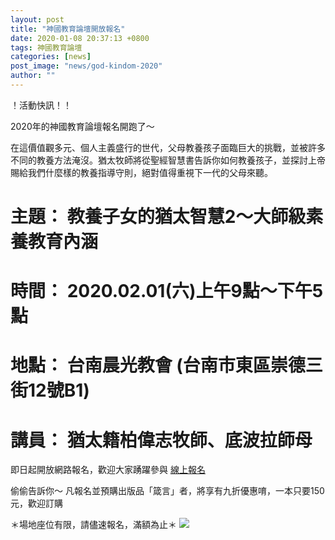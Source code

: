```yaml
---
layout: post
title: "神國教育論壇開放報名"
date: 2020-01-08 20:37:13 +0800
tags: 神國教育論壇
categories: [news]
post_image: "news/god-kindom-2020"
author: ""
---
```


！活動快訊！！

2020年的神國教育論壇報名開跑了～

在這價值觀多元、個人主義盛行的世代，父母教養孩子面臨巨大的挑戰，並被許多不同的教養方法淹沒。猶太牧師將從聖經智慧書告訴你如何教養孩子，並探討上帝賜給我們什麼樣的教養指導守則，絕對值得重視下一代的父母來聽。

# 主題： 教養子女的猶太智慧2～大師級素養教育內涵
# 時間： 2020.02.01(六)上午9點～下午5點
# 地點： 台南晨光教會 (台南市東區崇德三街12號B1)
# 講員： 猶太籍柏偉志牧師、底波拉師母

即日起開放網路報名，歡迎大家踴躍參與
<a class="main-btn main-btn-2" href="http://bit.ly/2020神國教育論壇線上報名">線上報名</a>

偷偷告訴你～
凡報名並預購出版品「箴言」者，將享有九折優惠唷，一本只要150元，歡迎訂購

＊場地座位有限，請儘速報名，滿額為止＊
![]({{site.baseurl}}/assets/images/news/god-kindom-2020.jpg)